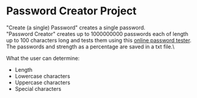 # Password Creator Project
"Create (a single) Password" creates a single password.\
"Password Creator" creates up to 1000000000 passwords each of length up to 100 characters long and tests them using this [online password tester](http://www.passwordmeter.com/). The passwords and strength as a percentage are saved in a txt file.\

What the user can determine:
- Length
- Lowercase characters
- Uppercase characters
- Special characters
